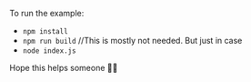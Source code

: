 

To run the example:
- `npm install`
- `npm run build` //This is mostly not needed. But just in case
- `node index.js`


Hope this helps someone 🎉🌮

